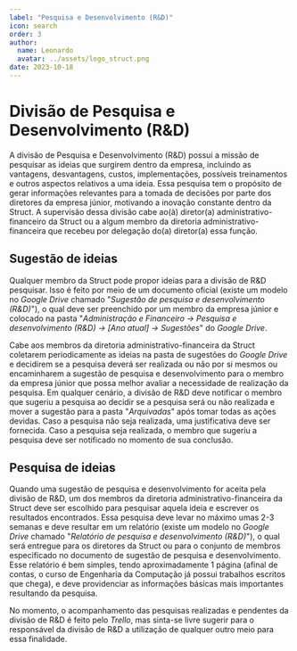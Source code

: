 ```yaml
---
label: "Pesquisa e Desenvolvimento (R&D)"
icon: search
order: 3
author:
  name: Leonardo
  avatar: ../assets/logo_struct.png
date: 2023-10-18
---
```


# Divisão de Pesquisa e Desenvolvimento (R&D)

A divisão de Pesquisa e Desenvolvimento \(R&D\) possui a missão de pesquisar as ideias que surgirem dentro da empresa, incluindo as vantagens, desvantagens, custos, implementações, possíveis treinamentos e outros aspectos relativos a uma ideia. Essa pesquisa tem o propósito de gerar informações relevantes para a tomada de decisões por parte dos diretores da empresa júnior, motivando a inovação constante dentro da Struct. A supervisão dessa divisão cabe ao(à) diretor\(a\) administrativo-financeiro da Struct ou a algum membro da diretoria administrativo-financeira que recebeu por delegação do(a) diretor(a) essa função.

## Sugestão de ideias

Qualquer membro da Struct pode propor ideias para a divisão de R&D pesquisar. Isso é feito por meio de um documento oficial \(existe um modelo no _Google Drive_ chamado "_Sugestão de pesquisa e desenvolvimento \(R&D\)_"\), o qual deve ser preenchido por um membro da empresa júnior e colocado na pasta "_Administração e Financeiro -> Pesquisa e desenvolvimento (R&D) -> [Ano atual] -> Sugestões_" do _Google Drive_.

Cabe aos membros da diretoria administrativo-financeira da Struct coletarem periodicamente as ideias na pasta de sugestões do _Google Drive_ e decidirem se a pesquisa deverá ser realizada ou não por si mesmos ou encaminharem a sugestão de pesquisa e desenvolvimento para o membro da empresa júnior que possa melhor avaliar a necessidade de realização da pesquisa. Em qualquer cenário, a divisão de R&D deve notificar o membro que sugeriu a pesquisa ao decidir se a pesquisa será ou não realizada e mover a sugestão para a pasta "_Arquivadas_" após tomar todas as ações devidas. Caso a pesquisa não seja realizada, uma justificativa deve ser fornecida. Caso a pesquisa seja realizada, o membro que sugeriu a pesquisa deve ser notificado no momento de sua conclusão.

## Pesquisa de ideias

Quando uma sugestão de pesquisa e desenvolvimento for aceita pela divisão de R&D, um dos membros da diretoria administrativo-financeira da Struct deve ser escolhido para pesquisar aquela ideia e escrever os resultados encontrados. Essa pesquisa deve levar no máximo umas 2-3 semanas e deve resultar em um relatório \(existe um modelo no _Google Drive_ chamado "_Relatório de pesquisa e desenvolvimento \(R&D\)_"\), o qual será entregue para os diretores da Struct ou para o conjunto de membros especificado no documento de sugestão de pesquisa e desenvolvimento. Esse relatório é bem simples, tendo aproximadamente 1 página \(afinal de contas, o curso de Engenharia da Computação já possui trabalhos escritos que chega\), e deve providenciar as informações básicas mais importantes resultando da pesquisa.

No momento, o acompanhamento das pesquisas realizadas e pendentes da divisão de R&D é feito pelo _Trello_, mas sinta-se livre sugerir para o responsável da divisão de R&D a utilização de qualquer outro meio para essa finalidade.

